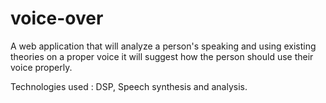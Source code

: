 # voice-over


A web application that will analyze a person's speaking and using existing theories on a proper voice it will
suggest how the person should use their voice properly. 


Technologies used : DSP, Speech synthesis and analysis.
